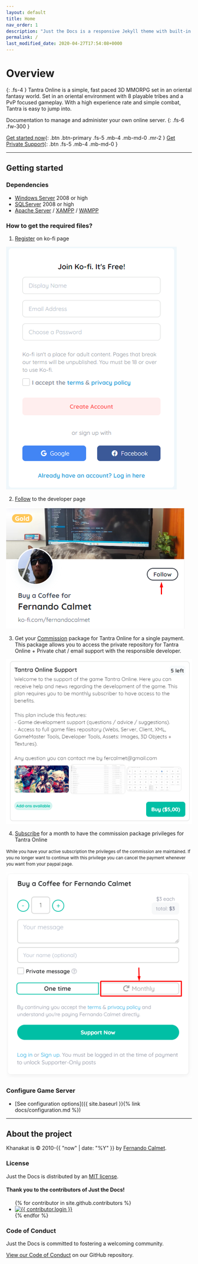 ```yaml
---
layout: default
title: Home
nav_order: 1
description: "Just the Docs is a responsive Jekyll theme with built-in search that is easily customizable and hosted on GitHub Pages."
permalink: /
last_modified_date: 2020-04-27T17:54:08+0000
---
```


# Overview

{: .fs-4 }
Tantra Online is a simple, fast paced 3D MMORPG set in an oriental fantasy world. Set in an oriental environment with 8 playable tribes and a PvP focused gameplay. With a high experience rate and simple combat, Tantra is easy to jump into.

Documentation to manage and administer your own online server.
{: .fs-6 .fw-300 }

[Get started now](#getting-started){: .btn .btn-primary .fs-5 .mb-4 .mb-md-0 .mr-2 } [Get Private Support](https://ko-fi.com/fernandocalmet/commissions){: .btn .fs-5 .mb-4 .mb-md-0 }

---

## Getting started

### Dependencies

- [Windows Server](https://www.microsoft.com/windows-server) 2008 or high
- [SQLServer](https://www.microsoft.com/sql-server) 2008 or high
- [Apache Server](https://httpd.apache.org) / [XAMPP](https://www.apachefriends.org) / [WAMPP](https://www.wampserver.com)

### How to get the required files?

1. [Register](https://www.ko-fi.com) on ko-fi page

![](assets/images/index/register.png)

2. [Follow](https://ko-fi.com/fernandocalmet) to the developer page

![](assets/images/index/follow.png)

3. Get your [Commission](https://ko-fi.com/fernandocalmet/commissions) package for Tantra Online for a single payment. This package allows you to access the private repository for Tantra Online + Private chat / email support with the responsible developer.

![](assets/images/index/commission.png)

4. [Subscribe](https://ko-fi.com/fernandocalmet) for a month to have the commission package privileges for Tantra Online

<small>While you have your active subscription the privileges of the commission are maintained. If you no longer want to continue with this privilege you can cancel the payment whenever you want from your paypal page.</small>

![](assets/images/index/subscribe.png)

### Configure Game Server

- [See configuration options]({{ site.baseurl }}{% link docs/configuration.md %})

---

## About the project

Khanakat is &copy; 2010-{{ "now" | date: "%Y" }} by [Fernando Calmet](https://ko-fi.com/fernandocalmet).

### License

Just the Docs is distributed by an [MIT license](https://github.com/khanakat/TantraOnline/blob/master/LICENSE.txt).

#### Thank you to the contributors of Just the Docs!

<ul class="list-style-none">
{% for contributor in site.github.contributors %}
  <li class="d-inline-block mr-1">
     <a href="{{ contributor.html_url }}"><img src="{{ contributor.avatar_url }}" width="32" height="32" alt="{{ contributor.login }}"/></a>
  </li>
{% endfor %}
</ul>

### Code of Conduct

Just the Docs is committed to fostering a welcoming community.

[View our Code of Conduct](https://github.com/pmarsceill/just-the-docs/tree/master/CODE_OF_CONDUCT.md) on our GitHub repository.
